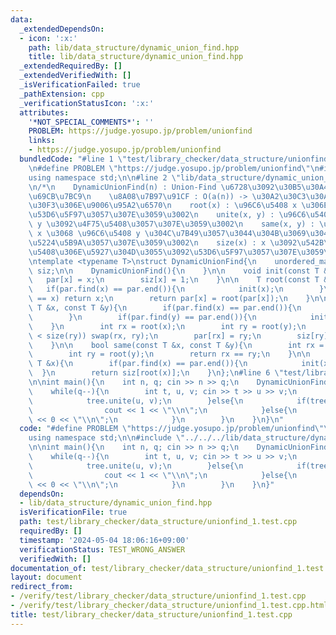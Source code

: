 ```yaml
---
data:
  _extendedDependsOn:
  - icon: ':x:'
    path: lib/data_structure/dynamic_union_find.hpp
    title: lib/data_structure/dynamic_union_find.hpp
  _extendedRequiredBy: []
  _extendedVerifiedWith: []
  _isVerificationFailed: true
  _pathExtension: cpp
  _verificationStatusIcon: ':x:'
  attributes:
    '*NOT_SPECIAL_COMMENTS*': ''
    PROBLEM: https://judge.yosupo.jp/problem/unionfind
    links:
    - https://judge.yosupo.jp/problem/unionfind
  bundledCode: "#line 1 \"test/library_checker/data_structure/unionfind_1.test.cpp\"\
    \n#define PROBLEM \"https://judge.yosupo.jp/problem/unionfind\"\n#include <bits/stdc++.h>\n\
    using namespace std;\n\n#line 2 \"lib/data_structure/dynamic_union_find.hpp\"\n\
    \n/*\n    DynamicUnionFind(n) : Union-Find \u6728\u3092\u30B5\u30A4\u30BAn\u3067\
    \u69CB\u7BC9\n    \u8A08\u7B97\u91CF : O(a(n)) -> \u30A2\u30C3\u30AB\u30FC\u30DE\
    \u30F3\u306E\u9006\u95A2\u6570\n    root(x) : \u96C6\u5408 x \u306E\u6839\u3092\
    \u53D6\u5F97\u3057\u307E\u3059\u3002\n    unite(x, y) : \u96C6\u5408 x \u3068\
    \ y \u3092\u4F75\u5408\u3057\u307E\u3059\u3002\n    same(x, y) : \u96C6\u5408\
    \ x \u3068 \u96C6\u5408 y \u304C\u7B49\u3057\u3044\u304B\u3069\u3046\u304B\u3092\
    \u5224\u5B9A\u3057\u307E\u3059\u3002\n    size(x) : x \u3092\u542B\u3080\u96C6\
    \u5408\u306E\u5927\u304D\u3055\u3092\u53D6\u5F97\u3057\u307E\u3059\u3002\n*/\n\
    \ntemplate <typename T>\nstruct DynamicUnionFind{\n    unordered_map<T, T> par,\
    \ siz;\n\n    DynamicUnionFind(){\n    }\n\n    void init(const T &x){\n     \
    \   par[x] = x;\n        siz[x] = 1;\n    }\n\n    T root(const T &x){\n     \
    \   if(par.find(x) == par.end()){\n            init(x);\n        }\n        if(par[x]\
    \ == x) return x;\n        return par[x] = root(par[x]);\n    }\n\n    void unite(const\
    \ T &x, const T &y){\n        if(par.find(x) == par.end()){\n            init(x);\n\
    \        }\n        if(par.find(y) == par.end()){\n            init(y);\n    \
    \    }\n        int rx = root(x);\n        int ry = root(y);\n        if(size(rx)\
    \ < size(ry)) swap(rx, ry);\n        par[rx] = ry;\n        siz[ry] += siz[rx];\n\
    \    }\n\n    bool same(const T &x, const T &y){\n        int rx = root(x);\n\
    \        int ry = root(y);\n        return rx == ry;\n    }\n\n    T size(const\
    \ T &x){\n        if(par.find(x) == par.end()){\n            init(x);\n      \
    \  }\n        return siz[root(x)];\n    }\n};\n#line 6 \"test/library_checker/data_structure/unionfind_1.test.cpp\"\
    \n\nint main(){\n    int n, q; cin >> n >> q;\n    DynamicUnionFind<int> tree;\n\
    \    while(q--){\n        int t, u, v; cin >> t >> u >> v;\n        if(t == 0){\n\
    \            tree.unite(u, v);\n        }else{\n            if(tree.same(u, v)){\n\
    \                cout << 1 << \"\\n\";\n            }else{\n                cout\
    \ << 0 << \"\\n\";\n            }\n        }\n    }\n}\n"
  code: "#define PROBLEM \"https://judge.yosupo.jp/problem/unionfind\"\n#include <bits/stdc++.h>\n\
    using namespace std;\n\n#include \"../../../lib/data_structure/dynamic_union_find.hpp\"\
    \n\nint main(){\n    int n, q; cin >> n >> q;\n    DynamicUnionFind<int> tree;\n\
    \    while(q--){\n        int t, u, v; cin >> t >> u >> v;\n        if(t == 0){\n\
    \            tree.unite(u, v);\n        }else{\n            if(tree.same(u, v)){\n\
    \                cout << 1 << \"\\n\";\n            }else{\n                cout\
    \ << 0 << \"\\n\";\n            }\n        }\n    }\n}"
  dependsOn:
  - lib/data_structure/dynamic_union_find.hpp
  isVerificationFile: true
  path: test/library_checker/data_structure/unionfind_1.test.cpp
  requiredBy: []
  timestamp: '2024-05-04 18:06:16+09:00'
  verificationStatus: TEST_WRONG_ANSWER
  verifiedWith: []
documentation_of: test/library_checker/data_structure/unionfind_1.test.cpp
layout: document
redirect_from:
- /verify/test/library_checker/data_structure/unionfind_1.test.cpp
- /verify/test/library_checker/data_structure/unionfind_1.test.cpp.html
title: test/library_checker/data_structure/unionfind_1.test.cpp
---
```

